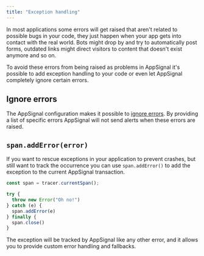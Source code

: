 ```yaml
---
title: "Exception handling"
---
```


In most applications some errors will get raised that aren't related to possible bugs in your code, they just happen when your app gets into contact with the real world. Bots might drop by and try to automatically post forms, outdated links might direct visitors to content that doesn't exist anymore and so on.

To avoid these errors from being raised as problems in AppSignal it's possible to add exception handling to your code or even let AppSignal completely ignore certain errors.

## Ignore errors

The AppSignal configuration makes it possible to [ignore errors](/nodejs/configuration/ignore-errors.html). By providing a list of specific errors AppSignal will not send alerts when these errors are raised.

## `span.addError(error)`

If you want to rescue exceptions in your application to prevent crashes, but still want to track the occurrence you can use `span.addError()` to add the exception to the current AppSignal transaction.

```js
const span = tracer.currentSpan();

try {
  throw new Error("Oh no!")
} catch (e) {
  span.addError(e)
} finally {
  span.close()
}
```

The exception will be tracked by AppSignal like any other error, and it allows you to provide custom error handling and fallbacks.

